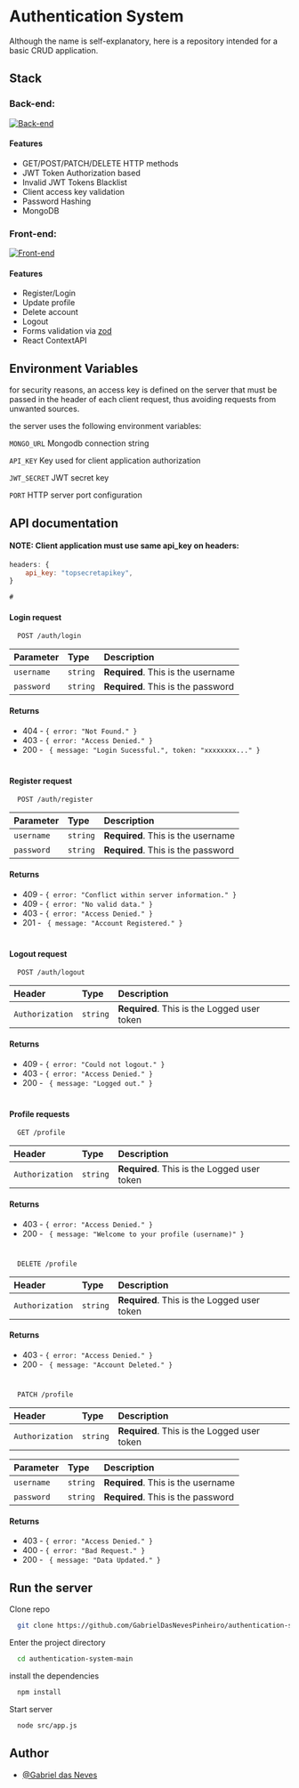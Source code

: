 
# Authentication System

Although the name is self-explanatory, here is a repository intended for a basic CRUD application.

## Stack

### **Back-end:**
[![Back-end](https://skillicons.dev/icons?i=nodejs,express,mongodb&perline=3)](https://skillicons.dev)
#### Features
* GET/POST/PATCH/DELETE HTTP methods
* JWT Token Authorization based
* Invalid JWT Tokens Blacklist
* Client access key validation
* Password Hashing
* MongoDB

### **Front-end:** 
[![Front-end](https://skillicons.dev/icons?i=nextjs,react,tailwind,ts&perline=4)](https://skillicons.dev)
#### Features
* Register/Login
* Update profile
* Delete account
* Logout
* Forms validation via <a href="https://zod.dev/">zod</a>
* React ContextAPI


## Environment Variables

for security reasons, an access key is defined on the server that must be passed in the header of each client request, thus avoiding requests from unwanted sources. 

the server uses the following environment variables:

`MONGO_URL` Mongodb connection string 

`API_KEY` Key used for client application authorization

`JWT_SECRET` JWT secret key

`PORT`  HTTP server port configuration


## API documentation

#### NOTE: Client application must use same api_key on headers:
```js
headers: {
    api_key: "topsecretapikey",
}

#

```
#### Login request

```http
  POST /auth/login
```

| Parameter   | Type       | Description                           |
| :---------- | :--------- | :---------------------------------- |
| `username` | `string` | **Required**. This is the username |
| `password` | `string` | **Required**. This is the password |

#### Returns
* 404 - `{ error: "Not Found." }`
* 403 - `{ error: "Access Denied." }`
* 200 - ` { message: "Login Sucessful.", token: "xxxxxxxx..." }`

#

#### Register request

```http
  POST /auth/register
```

| Parameter   | Type       | Description                           |
| :---------- | :--------- | :---------------------------------- |
| `username` | `string` | **Required**. This is the username |
| `password` | `string` | **Required**. This is the password |

#### Returns
* 409 - `{ error: "Conflict within server information." }`
* 409 - `{ error: "No valid data." }`
* 403 - `{ error: "Access Denied." }`
* 201 - ` { message: "Account Registered." }`

#

#### Logout request

```http
  POST /auth/logout
```

| Header   | Type       | Description                           |
| :---------- | :--------- | :---------------------------------- |
| `Authorization` | `string` | **Required**. This is the Logged user token |

#### Returns
* 409 - `{ error: "Could not logout." }`
* 403 - `{ error: "Access Denied." }`
* 200 - ` { message: "Logged out." }`

#

#### Profile requests

```http
  GET /profile
```

| Header   | Type       | Description                           |
| :---------- | :--------- | :---------------------------------- |
| `Authorization` | `string` | **Required**. This is the Logged user token |

#### Returns
* 403 - `{ error: "Access Denied." }`
* 200 - ` { message: "Welcome to your profile (username)" }`

#

```http
  DELETE /profile
```

| Header   | Type       | Description                           |
| :---------- | :--------- | :---------------------------------- |
| `Authorization` | `string` | **Required**. This is the Logged user token |



#### Returns
* 403 - `{ error: "Access Denied." }`
* 200 - ` { message: "Account Deleted." }`

#

```http
  PATCH /profile
```

| Header   | Type       | Description                           |
| :---------- | :--------- | :---------------------------------- |
| `Authorization` | `string` | **Required**. This is the Logged user token |

| Parameter   | Type       | Description                           |
| :---------- | :--------- | :---------------------------------- |
| `username` | `string` | **Required**. This is the username |
| `password` | `string` | **Required**. This is the password |

#### Returns
* 403 - `{ error: "Access Denied." }`
* 400 - `{ error: "Bad Request." }`
* 200 - ` { message: "Data Updated." }`
## Run the server

Clone repo

```bash
  git clone https://github.com/GabrielDasNevesPinheiro/authentication-system.git
```

Enter the project directory

```bash
  cd authentication-system-main
```

install the dependencies

```bash
  npm install
```

Start server

```bash
  node src/app.js
```


## Author

- [@Gabriel das Neves](https://www.github.com/gabrieldasnevespinheiro)


